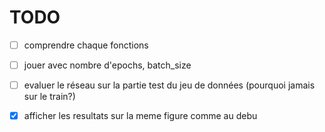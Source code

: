 # TODO

- [ ] comprendre chaque fonctions
  
- [ ] jouer avec nombre d'epochs, batch_size

- [ ] evaluer le réseau sur la partie test du jeu de données (pourquoi jamais sur le train?)

- [x] afficher les resultats sur la meme figure comme au debu
